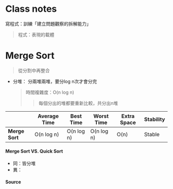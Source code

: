 # Class notes
寫程式：訓練「建立問題觀察的拆解能力」
  > 程式：表現的載體

# Merge Sort
> 從分割中再整合
- 分堆： 分兩堆兩堆，要分log n次才會分完
  > 時間複雜度：O(n log n)
  >> 每個分出的堆都要重新比較，共分出n堆

| | Average Time | Best Time | Worst Time | Extra Space | Stability |
| --- | --- | --- | --- | --- | --- |
|**Merge Sort**| O(n log n) | O(n log n) | O(n log n) | O(n) | Stable |

#### Merge Sort VS. Quick Sort
- 同：皆分堆
- 異：

#### Source
